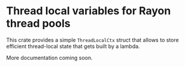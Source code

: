 # Thread local variables for Rayon thread pools

This crate provides a simple `ThreadLocalCtx` struct that allows to store efficient thread-local state that gets built by a lambda.

More documentation coming soon.
